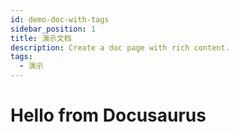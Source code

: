 ```yaml
---
id: demo-doc-with-tags
sidebar_position: 1
title: 演示文档
description: Create a doc page with rich content.
tags:
  - 演示
---
```


# Hello from Docusaurus

